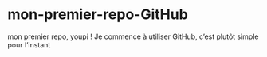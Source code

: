 # mon-premier-repo-GitHub
mon premier repo, youpi !
Je commence à utiliser GitHub, c’est plutôt simple pour l’instant 

